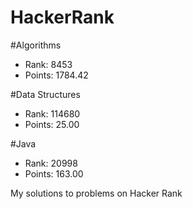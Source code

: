 # HackerRank


#Algorithms
- Rank: 8453
- Points: 1784.42

#Data Structures
- Rank: 114680
- Points: 25.00

#Java
- Rank: 20998
- Points: 163.00 

My solutions to problems on Hacker Rank
